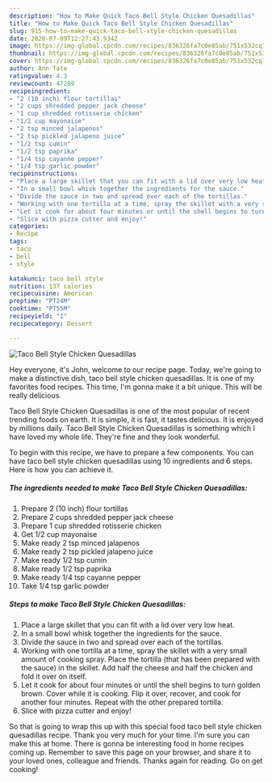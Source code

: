 ```yaml
---
description: "How to Make Quick Taco Bell Style Chicken Quesadillas"
title: "How to Make Quick Taco Bell Style Chicken Quesadillas"
slug: 915-how-to-make-quick-taco-bell-style-chicken-quesadillas
date: 2020-07-09T12:27:43.934Z
image: https://img-global.cpcdn.com/recipes/836326fa7c0e85ab/751x532cq70/taco-bell-style-chicken-quesadillas-recipe-main-photo.jpg
thumbnail: https://img-global.cpcdn.com/recipes/836326fa7c0e85ab/751x532cq70/taco-bell-style-chicken-quesadillas-recipe-main-photo.jpg
cover: https://img-global.cpcdn.com/recipes/836326fa7c0e85ab/751x532cq70/taco-bell-style-chicken-quesadillas-recipe-main-photo.jpg
author: Ann Tate
ratingvalue: 4.3
reviewcount: 47289
recipeingredient:
- "2 (10 inch) flour tortillas"
- "2 cups shredded pepper jack cheese"
- "1 cup shredded rotisserie chicken"
- "1/2 cup mayonaise"
- "2 tsp minced jalapenos"
- "2 tsp pickled jalapeno juice"
- "1/2 tsp cumin"
- "1/2 tsp paprika"
- "1/4 tsp cayanne pepper"
- "1/4 tsp garlic powder"
recipeinstructions:
- "Place a large skillet that you can fit with a lid over very low heat."
- "In a small bowl whisk together the ingredients for the sauce."
- "Divide the sauce in two and spread over each of the tortillas."
- "Working with one tortilla at a time, spray the skillet with a very small amount of cooking spray. Place the tortilla (that has been prepared with the sauce) in the skillet. Add half the cheese and half the chicken and fold it over on itself."
- "Let it cook for about four minutes or until the shell begins to turn golden brown. Cover while it is cooking. Flip it over, recover, and cook for another four minutes. Repeat with the other prepared tortilla."
- "Slice with pizza cutter and enjoy!"
categories:
- Recipe
tags:
- taco
- bell
- style

katakunci: taco bell style 
nutrition: 137 calories
recipecuisine: American
preptime: "PT24M"
cooktime: "PT55M"
recipeyield: "1"
recipecategory: Dessert

---
```



![Taco Bell Style Chicken Quesadillas](https://img-global.cpcdn.com/recipes/836326fa7c0e85ab/751x532cq70/taco-bell-style-chicken-quesadillas-recipe-main-photo.jpg)

Hey everyone, it's John, welcome to our recipe page. Today, we're going to make a distinctive dish, taco bell style chicken quesadillas. It is one of my favorites food recipes. This time, I'm gonna make it a bit unique. This will be really delicious.



Taco Bell Style Chicken Quesadillas is one of the most popular of recent trending foods on earth. It is simple, it is fast, it tastes delicious. It is enjoyed by millions daily. Taco Bell Style Chicken Quesadillas is something which I have loved my whole life. They're fine and they look wonderful.


To begin with this recipe, we have to prepare a few components. You can have taco bell style chicken quesadillas using 10 ingredients and 6 steps. Here is how you can achieve it.

<!--inarticleads1-->

##### The ingredients needed to make Taco Bell Style Chicken Quesadillas:

1. Prepare 2 (10 inch) flour tortillas
1. Prepare 2 cups shredded pepper jack cheese
1. Prepare 1 cup shredded rotisserie chicken
1. Get 1/2 cup mayonaise
1. Make ready 2 tsp minced jalapenos
1. Make ready 2 tsp pickled jalapeno juice
1. Make ready 1/2 tsp cumin
1. Make ready 1/2 tsp paprika
1. Make ready 1/4 tsp cayanne pepper
1. Take 1/4 tsp garlic powder




<!--inarticleads2-->

##### Steps to make Taco Bell Style Chicken Quesadillas:

1. Place a large skillet that you can fit with a lid over very low heat.
1. In a small bowl whisk together the ingredients for the sauce.
1. Divide the sauce in two and spread over each of the tortillas.
1. Working with one tortilla at a time, spray the skillet with a very small amount of cooking spray. Place the tortilla (that has been prepared with the sauce) in the skillet. Add half the cheese and half the chicken and fold it over on itself.
1. Let it cook for about four minutes or until the shell begins to turn golden brown. Cover while it is cooking. Flip it over, recover, and cook for another four minutes. Repeat with the other prepared tortilla.
1. Slice with pizza cutter and enjoy!




So that is going to wrap this up with this special food taco bell style chicken quesadillas recipe. Thank you very much for your time. I'm sure you can make this at home. There is gonna be interesting food in home recipes coming up. Remember to save this page on your browser, and share it to your loved ones, colleague and friends. Thanks again for reading. Go on get cooking!
